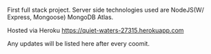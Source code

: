 First full stack project.
Server side technologies used are NodeJS(W/ Express, Mongoose) MongoDB Atlas.

Hosted via Heroku
https://quiet-waters-27315.herokuapp.com

Any updates will be listed here after every coomit.
